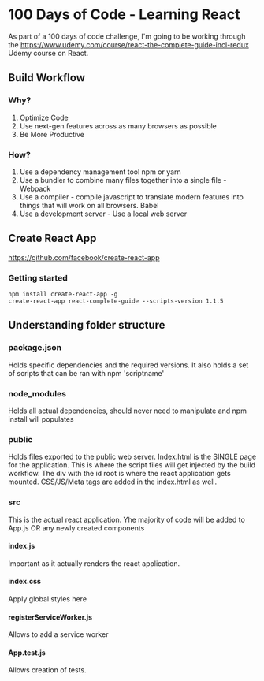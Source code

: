 # 100 Days of Code - Learning React
As part of a 100 days of code challenge, I'm going to be working through the https://www.udemy.com/course/react-the-complete-guide-incl-redux Udemy course on React.

## Build Workflow
### Why?
1. Optimize Code
2. Use next-gen features across as many browsers as possible
3. Be More Productive

### How?
1. Use a dependency management tool npm or yarn
2. Use a bundler to combine many files together into a single file - Webpack
3. Use a compiler - compile javascript to translate modern features into things that will work on all browsers. Babel
4. Use a development server - Use a local web server

## Create React App
https://github.com/facebook/create-react-app

### Getting started

``` console
npm install create-react-app -g
create-react-app react-complete-guide --scripts-version 1.1.5
```

## Understanding folder structure
### package.json
Holds specific dependencies and the required versions.
It also holds a set of scripts that can be ran with npm 'scriptname'

### node_modules
Holds all actual dependencies, should never need to manipulate and npm install will populates

### public
Holds files exported to the public web server. Index.html is the SINGLE page for the application.
This is where the script files will get injected by the build workflow.
The div with the id root is where the react application gets mounted.
CSS/JS/Meta tags are added in the index.html as well.

### src
This is the actual react application. Yhe majority of code will be added to App.js OR any newly created components

#### index.js 
Important as it actually renders the react application.

#### index.css
Apply global styles here

#### registerServiceWorker.js
Allows to add a service worker

#### App.test.js
Allows creation of tests.